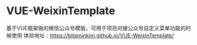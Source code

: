 # VUE-WeixinTemplate
基于VUE框架做的微信公众号模版，可用于项目对接公众号自定义菜单功能的时候使用
体验地址：https://bitaminkim.github.io/VUE-WeixinTemplate/
